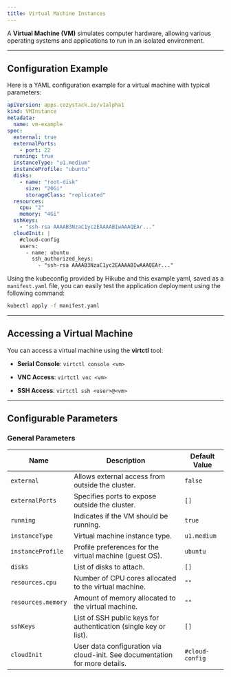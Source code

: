 ```yaml
---
title: Virtual Machine Instances
---
```


A **Virtual Machine (VM)** simulates computer hardware, allowing various operating systems and applications to run in an isolated environment.

---

## Configuration Example

Here is a YAML configuration example for a virtual machine with typical parameters:

```yaml
apiVersion: apps.cozystack.io/v1alpha1
kind: VMInstance
metadata:
  name: vm-example
spec:
  external: true
  externalPorts:
    - port: 22
  running: true
  instanceType: "u1.medium"
  instanceProfile: "ubuntu"
  disks:
    - name: "root-disk"
      size: "20Gi"
      storageClass: "replicated"
  resources:
    cpu: "2"
    memory: "4Gi"
  sshKeys:
    - "ssh-rsa AAAAB3NzaC1yc2EAAAABIwAAAQEAr..."
  cloudInit: |
    #cloud-config
    users:
      - name: ubuntu
        ssh_authorized_keys:
          - "ssh-rsa AAAAB3NzaC1yc2EAAAABIwAAAQEAr..."
```

Using the kubeconfig provided by Hikube and this example yaml, saved as a `manifest.yaml` file, you can easily test the application deployment using the following command:

```sh
kubectl apply -f manifest.yaml
```

---

## Accessing a Virtual Machine

You can access a virtual machine using the **virtctl** tool:

- **Serial Console**:
  `virtctl console <vm>`

- **VNC Access**:
  `virtctl vnc <vm>`

- **SSH Access**:
  `virtctl ssh <user>@<vm>`

---

## Configurable Parameters

### **General Parameters**

| **Name**           | **Description**                                                             | **Default Value** |
|-----------------------|-----------------------------------------------------------------------------------|------------------------|
| `external`           | Allows external access from outside the cluster.                             | `false`               |
| `externalPorts`      | Specifies ports to expose outside the cluster.                               | `[]`                  |
| `running`            | Indicates if the VM should be running.                                       | `true`                |
| `instanceType`       | Virtual machine instance type.                                               | `u1.medium`           |
| `instanceProfile`    | Profile preferences for the virtual machine (guest OS).                      | `ubuntu`              |
| `disks`              | List of disks to attach.                                                     | `[]`                  |
| `resources.cpu`      | Number of CPU cores allocated to the virtual machine.                        | `""`                  |
| `resources.memory`   | Amount of memory allocated to the virtual machine.                           | `""`                  |
| `sshKeys`            | List of SSH public keys for authentication (single key or list).             | `[]`                  |
| `cloudInit`          | User data configuration via cloud-init. See documentation for more details.  | `#cloud-config`       |
